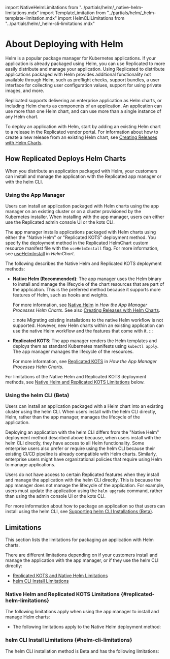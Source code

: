 import NativeHelmLimitations from "../partials/helm/_native-helm-limitations.mdx"
import TemplateLimitation from "../partials/helm/_helm-template-limitation.mdx"
import HelmCLILimitations from "../partials/helm/_helm-cli-limitations.mdx"

# About Deploying with Helm

Helm is a popular package manager for Kubernetes applications. If your application is already packaged using Helm, you can use Replicated to more easily distribute and manage your application. Using Replicated to distribute applications packaged with Helm provides additional functionality not available through Helm, such as preflight checks, support bundles, a user interface for collecting user configuration values, support for using private images, and more.

Replicated supports delivering an enterprise application as Helm charts, or including Helm charts as components of an application. An application can use more than one Helm chart, and can use more than a single instance of any Helm chart.

To deploy an application with Helm, start by adding an existing Helm chart to a release in the Replicated vendor portal. For information about how to create a new release from an existing Helm chart, see [Creating Releases with Helm Charts](helm-release).

## How Replicated Deploys Helm Charts

When you distribute an application packaged with Helm, your customers can install and manage the application with the Replicated app manager or with the helm CLI.

### Using the App Manager

Users can install an application packaged with Helm charts using the app manager on an existing cluster or on a cluster provisioned by the Kubernetes installer. When installing with the app manager, users can either use the Replicated admin console UI or the kots CLI.

The app manager installs applications packaged with Helm charts using either the "Native Helm" or "Replicated KOTS" deployment method. You specify the deployment method in the Replicated HelmChart custom resource manifest file with the `useHelmInstall` flag. For more information, see [useHelmInstall](/reference/custom-resource-helmchart#usehelminstall) in _HelmChart_.

The following describes the Native Helm and Replicated KOTS deployment methods:

* **Native Helm (Recommended)**: The app manager uses the Helm binary to install and manage the lifecycle of the chart resources that are part of the application. This is the preferred method because it supports more features of Helm, such as hooks and weights.

  For more information, see [Native Helm](helm-processing#native-helm) in _How the App Manager Processes Helm Charts_. See also [Creating Releases with Helm Charts](helm-release).

  :::note
  Migrating existing installations to the native Helm workflow is not supported. However, new Helm charts within an existing application can use the native Helm workflow and the features that come with it.
  :::

* **Replicated KOTS**: The app manager renders the Helm templates and deploys them as standard Kubernetes manifests using `kubectl apply`. The app manager manages the lifecycle of the resources.

   For more information, see [Replicated KOTS](helm-processing#replicated-kots) in _How the App Manager Processes Helm Charts_.

For limitations of the Native Helm and Replicated KOTS deployment methods, see [Native Helm and Replicated KOTS Limitations](#replicated-helm-limitations) below.
  
### Using the helm CLI (Beta)

Users can install an application packaged with a Helm chart into an existing cluster using the helm CLI. When users install with the helm CLI directly, Helm, rather than the app manager, manages the lifecycle of the application.

Deploying an application with the helm CLI differs from the "Native Helm" deployment method described above because, when users install with the helm CLI directly, they have access to all Helm functionality. Some enterprise users also prefer or require using the helm CLI because their existing CI/CD pipeline is already compatible with Helm charts. Similarly, enterprise users might have organizational policies that require using Helm to manage applications.

Users do not have access to certain Replicated features when they install and manage the application with the helm CLI directly. This is because the app manager does not manage the lifecycle of the application. For example, users must update the application using the `helm upgrade` command, rather than using the admin console UI or the kots CLI.

For more information about how to package an application so that users can install using the helm CLI, see [Supporting helm CLI Installations (Beta)](helm-install).

## Limitations

This section lists the limitations for packaging an application with Helm charts.

There are different limitations depending on if your customers install and manage the application with the app manager, or if they use the helm CLI directly:

* [Replicated KOTS and Native Helm Limitations](#replicated-helm-limitations)
* [helm CLI Install Limitations](#helm-cli-limitations)

### Native Helm and Replicated KOTS Limitations {#replicated-helm-limitations}

The following limitations apply when using the app manager to install and manage Helm charts:

<TemplateLimitation/>

* The following limitations apply to the Native Helm deployment method:

  <NativeHelmLimitations/>

### helm CLI Install Limitations {#helm-cli-limitations}

The helm CLI installation method is Beta and has the following limitations:

<HelmCLILimitations/>